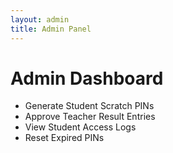 ```yaml
---
layout: admin
title: Admin Panel
---
```


# **Admin Dashboard**
- Generate Student Scratch PINs
- Approve Teacher Result Entries
- View Student Access Logs
- Reset Expired PINs
